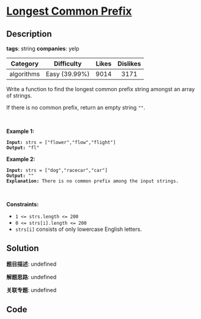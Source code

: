 # [Longest Common Prefix](https://leetcode.com/problems/longest-common-prefix/description/)

## Description

**tags**: string
**companies**: yelp

| Category | Difficulty | Likes | Dislikes |
| :------: | :--------: | :---: | :------: |
| algorithms | Easy (39.99%) | 9014 | 3171 |

<p>Write a function to find the longest common prefix string amongst an array of strings.</p>

<p>If there is no common prefix, return an empty string <code>&quot;&quot;</code>.</p>

<p>&nbsp;</p>
<p><strong>Example 1:</strong></p>

<pre><code><strong>Input:</strong> strs = [&quot;flower&quot;,&quot;flow&quot;,&quot;flight&quot;]
<strong>Output:</strong> &quot;fl&quot;</code></pre>

<p><strong>Example 2:</strong></p>

<pre><code><strong>Input:</strong> strs = [&quot;dog&quot;,&quot;racecar&quot;,&quot;car&quot;]
<strong>Output:</strong> &quot;&quot;
<strong>Explanation:</strong> There is no common prefix among the input strings.</code></pre>

<p>&nbsp;</p>
<p><strong>Constraints:</strong></p>

<ul>
	<li><code>1 &lt;= strs.length &lt;= 200</code></li>
	<li><code>0 &lt;= strs[i].length &lt;= 200</code></li>
	<li><code>strs[i]</code> consists of only lowercase English letters.</li>
</ul>



## Solution

**题目描述**: undefined

**解题思路**: undefined

**关联专题**: undefined

## Code